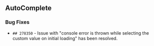 ##  AutoComplete

###    Bug Fixes

- `## 278350` - Issue with "console error is thrown while selecting the custom value on initial loading" has been resolved.
